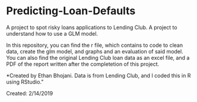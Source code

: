 # Predicting-Loan-Defaults
A project to spot risky loans applications to Lending Club. A project to understand how to use a GLM model. 

In this repository, you can find the r file, which contains to code to clean data, create the glm model, and graphs and an evaluation of said model. You can also find the original Lending Club loan data as an excel file, and a PDF of the report written after the completetion of this project. 

*Created by Ethan Bhojani. Data is from Lending Club, and I coded this in R using RStudio."

Created: 2/14/2019
